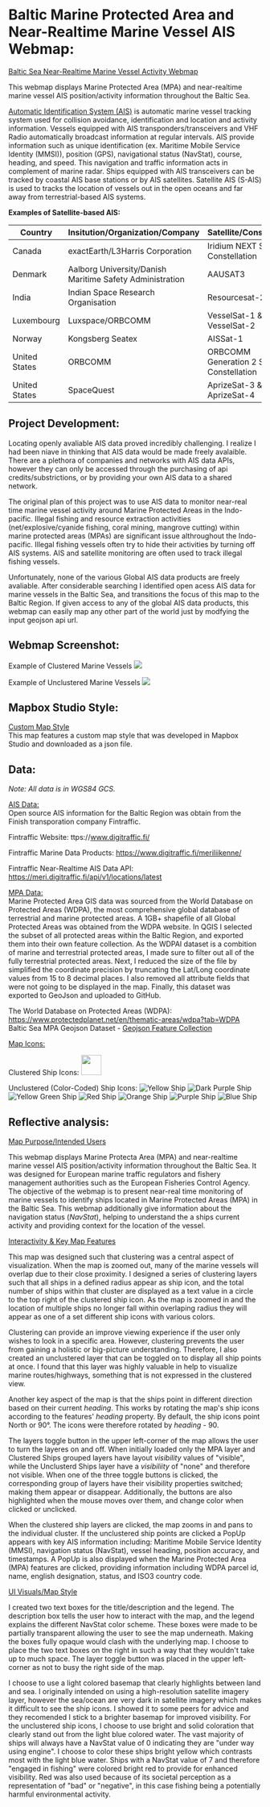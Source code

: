 # Baltic Marine Protected Area and Near-Realtime Marine Vessel AIS Webmap:
[Baltic Sea Near-Realtime Marine Vessel Activity Webmap](https://jagreen1.github.io/MPA_AIS_Webmap/Baltic_AIS_Webmap_Final.html) <br>

This webmap displays Marine Protected Area (MPA) and near-realtime marine vessel AIS position/activity information throughout the Baltic Sea. 

<ins>Automatic Identification System (AIS)</ins> is automatic marine vessel tracking system used for collision avoidance, identification and location and activity information. Vessels equipped with AIS transponders/transceivers and VHF Radio automatically broadcast information at regular intervals.
AIS provide information such as unique identification (ex. Maritime Mobile Service Identity (MMSI)), position (GPS), navigational status (NavStat), course, heading, and speed. This navigation and traffic information acts in complement of marine radar.
Ships equipped with AIS transceivers can be tracked by coastal AIS base stations or by AIS satellites. Satellite AIS (S-AIS) is used to tracks the location of vessels out in the open oceans and far away from terrestrial-based AIS systems.

**Examples of Satellite-based AIS:**

Country | Insitution/Organization/Company | Satellite/Constellation
------------- | ------------ | -------------
Canada | exactEarth/L3Harris Corporation | Iridium NEXT Satellite Constellation
Denmark | Aalborg University/Danish Maritime Safety Administration| AAUSAT3
India | Indian Space Research Organisation | Resourcesat-2
Luxembourg|Luxspace/ORBCOMM |  VesselSat-1 & VesselSat-2
Norway| Kongsberg Seatex| AISSat-1
United States| ORBCOMM| ORBCOMM Generation 2 Satellite Constellation
United States| SpaceQuest | AprizeSat-3 & AprizeSat-4

## Project Development: 
Locating openly avaliable AIS data proved incredibly challenging. I realize I had been niave in thinking that AIS data would be made freely avalaible. There are a plethora of companies and networks with AIS data APIs, however they can only be accessed through the purchasing of api credits/substrictions, or by providing your own AIS data to a shared network. <br>

The original plan of this project was to use AIS data to monitor near-real time marine vessel activity around Marine Protected Areas in the Indo-pacific. Illegal fishing and resource extraction activities (net/explosive/cyanide fishing, coral mining, mangrove cutting) within marine protected areas (MPAs) are significant issue althroughout the Indo-pacific. Illegal fishing vessels often try to hide their activities by turning off AIS systems. AIS and satellite monitoring are often used to track illegal fishing vessels. <br>

Unfortunately, none of the various Global AIS data products are freely avaliable. After considerable searching I identified open acess AIS data for marine vessels in the Baltic Sea, and transitions the focus of this map to the Baltic Region. If given access to any of the global AIS data products, this webmap can easily map any other part of the world just by modfying the input geojson api url.


## Webmap Screenshot:
Example of Clustered Marine Vessels 
<img src="https://raw.githubusercontent.com/jagreen1/MPA_AIS_Webmap/gh-pages/Lab2_Example_Screenshot_Clustered.PNG">

Example of Unclustered Marine Vessels
<img src="https://raw.githubusercontent.com/jagreen1/MPA_AIS_Webmap/gh-pages/Lab2_Example_Screenshot_Unclustered.PNG">


## Mapbox Studio Style:
[Custom Map Style](https://jagreen1.github.io/MonarchButterflyWebMap/Minimalist-Environmental_Style.json) <br>
This map features a custom map style that was developed in Mapbox Studio and downloaded as a json file.

## Data: 
*Note: All data is in WGS84 GCS.*

<ins>AIS Data:</ins> <br>
Open source AIS information for the Baltic Region was obtain from the Finish transporation company Fintraffic.

Fintraffic Website: ttps://www.digitraffic.fi/

Fintraffic Marine Data Products: https://www.digitraffic.fi/meriliikenne/

Fintraffic Near-Realtime AIS Data API: https://meri.digitraffic.fi/api/v1/locations/latest <br>


<ins>MPA Data:</ins> <br>
Marine Protected Area GIS data was sourced from the World Database on Protected Areas (WDPA), the most comprehensive global database of terrestrial and marine protected areas.
A 1GB+ shapefile of all Global Protected Areas was obtained from the WDPA website. In QGIS I selected the subset of all protected areas within the Baltic Region, and exported them into their own feature collection. As the WDPAI dataset is a combition of marine and terrestrial protected areas, I made sure to filter out all of the fully terrestrial protected areas. Next, I reduced the size of the file by simplified the coordinate precision by truncating the Lat/Long coordinate values from 15 to 8 decimal places. I also removed all attribute fields that were not going to be displayed in the map. Finally, this dataset was exported to GeoJson and uploaded to GitHub. <br>

The World Database on Protected Areas (WDPA): https://www.protectedplanet.net/en/thematic-areas/wdpa?tab=WDPA <br>
Baltic Sea MPA Geojson Dataset - [Geojson Feature Collection](https://raw.githubusercontent.com/jagreen1/MPA_AIS_Webmap/master/Baltic_MPA.geojson) <br>

<ins>Map Icons:</ins> <br>

Clustered Ship Icons:
<img src="https://cdn2.iconfinder.com/data/icons/maps-and-navigation-glyph-1/128/41-512.png" height="40" width="40">

Unclustered (Color-Coded) Ship Icons:
![Yellow Ship](https://jagreen1.github.io/MPA_AIS_Webmap/yellow_ship.png)
![Dark Purple Ship](https://jagreen1.github.io/MPA_AIS_Webmap/dark_purple_ship.png)
![Yellow Green Ship](https://jagreen1.github.io/MPA_AIS_Webmap/yellow-green_ship.png)
![Red Ship](https://jagreen1.github.io/MPA_AIS_Webmap/red_ship.png)
![Orange Ship](https://jagreen1.github.io/MPA_AIS_Webmap/orange_ship.png)
![Purple Ship](https://jagreen1.github.io/MPA_AIS_Webmap/purple_ship.png)
![Blue Ship](https://jagreen1.github.io/MPA_AIS_Webmap/blue_ship.png)

## Reflective analysis:

<ins>Map Purpose/Intended Users</ins>

This webmap displays Marine Protecta Area (MPA) and near-realtime marine vessel AIS position/activity information throughout the Baltic Sea. It was designed for European marine traffic regulators and fishery management authorities such as the European Fisheries Control Agency. The objective of the webmap is to present near-real time monitoring of marine vessels to identify ships located in Marine Protected Areas (MPA) in the Baltic Sea. This webmap additionally give information about the navigation status (*NavStat*), helping to understand the a ships current activity and providing context for the location of the vessel. 


<ins>Interactivity & Key Map Features</ins>

This map was designed such that clustering was a central aspect of visualization. When the map is zoomed out, many of the marine vessels will overlap due to their close proximity. I designed a series of clustering layers such that all ships in a defined radius appear as ship icon, and the total number of ships within that cluster are displayed as a text value in a circle to the top right of the clustered ship icon. As the map is zoomed in and the location of multiple ships no longer fall within overlaping radius they will appear as one of a set different ship icons with various colors.

Clustering can provide an improve viewing experience if the user only wishes to look in a specific area. However, clustering prevents the user from gaining a holistic or big-picture understanding. Therefore, I also created an unclustered layer that can be toggled on to display all ship points at once. I found that this layer was highly valuable in help to visualize marine routes/highways, something that is not expressed in the clustered view.  

Another key aspect of the map is that the ships point in different direction based on their current *heading*. This works by rotating the map's ship icons according to the features' *heading* property. By default, the ship icons point North or 90°. The icons were therefore rotated by *heading* - 90.

The layers toggle button in the upper left-corner of the map allows the user to turn the layeres on and off. When initially loaded only the MPA layer and Clustered Ships grouped layers have layout *visibility* values of "visible", while the Unclusterd Ships layer have a *visibiliity* of "none" and therefore not visible. When one of the three toggle buttons is clicked, the corresponding group of layers have their visibility properties switched; making them appear or disappear. Additionally, the buttons are also highlighted when the mouse moves over them, and change color when clicked or unclicked.

When the clustered ship layers are clicked, the map zooms in and pans to the individual cluster. If the unclustered ship points are clicked a PopUp appears with  key AIS information including: Maritime Mobile Service Identity (MMSI), navigation status (NavStat), vessel heading, position accuracy, and timestamps. A PopUp is also displayed when the Marine Protected Area (MPA) features are clicked, providing information including WDPA parcel id, name, english designation, status, and ISO3 country code.


<ins>UI Visuals/Map Style</ins>

I created two text boxes for the title/description and the legend. The description box tells the user how to interact with the map, and the legend explains the different NavStat color scheme. These boxes were made to be partially transparent allowing the user to see the map underneath. Making the boxes fully opaque would clash with the underlying map. I choose to place the two text boxes on the right in such a way that they wouldn't take up to much space. The layer toggle button was placed in the upper left-corner as not to busy the right side of the map.

I choose to use a light colored basemap that clearly highlights between land and sea. I originally intended on using a high-resolution satellite imagery layer, however the sea/ocean are very dark in satellite imagery which makes it difficult to see the ship icons. I showed it to some peers for advice and they recomended I stick to a brighter basemap for improved visibility. For the unclustered ship icons, I choose to use bright and solid coloration that clearly stand out from the light blue colored water. The vast majority of ships will always have a NavStat value of 0 indicating they are "under way using engine". I choose to color these ships bright yellow which contrasts most with the light blue water. Ships with a NavStat value of 7 and therefore "engaged in fishing" were colored bright red to provide for enhanced visibility. Red was also used because of its societal perception as a representation of "bad" or "negative", in this case fishing being a potentially harmful environmental activity.

